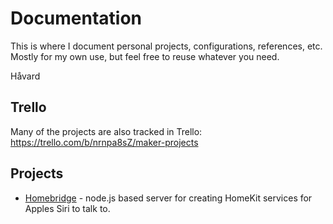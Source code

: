 # Documentation

This is where I document personal projects, configurations, references, etc. Mostly for my own use, but feel free to reuse whatever you need. 

Håvard

## Trello
Many of the projects are also tracked in Trello: <https://trello.com/b/nrnpa8sZ/maker-projects>

## Projects
 - [Homebridge](homebridge.md) - node.js based server for creating HomeKit services for Apples Siri to talk to.
